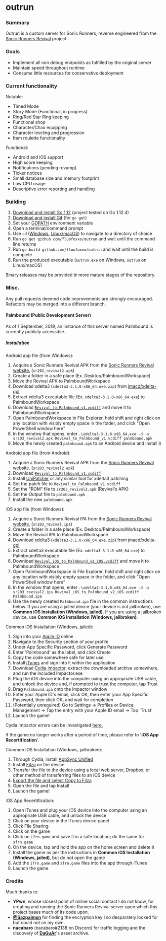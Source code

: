 # outrun

### Summary

Outrun is a custom server for Sonic Runners, reverse engineered from the [Sonic Runners Revival](https://sonic.runner.es/) project.

### Goals

  - Implement all non debug endpoints as fulfilled by the original server
  - Maintain speed throughout runtime
  - Consume little resources for conservative deployment

### Current functionality

Notable:
  - Timed Mode
  - Story Mode (Functional, in progress)
  - Ring/Red Star Ring keeping
  - Functional shop
  - Character/Chao equipping
  - Character leveling and progression
  - Item roulette functionality

Functional:
  - Android and iOS support
  - High score keeping
  - Notifications (pending revamp)
  - Ticker notices
  - Small database size and memory footprint
  - Low CPU usage
  - Descriptive error reporting and handling

### Building

1. [Download and install Go 1.12](https://golang.org/dl/) (project tested on Go 1.12.4)
2. [Download and install Git](https://git-scm.com/downloads) (for `go get`)
3. Set your [GOPATH](https://github.com/golang/go/wiki/SettingGOPATH) environment variable
4. Open a terminal/command prompt
5. Use `cd` ([Windows,](https://www.digitalcitizen.life/command-prompt-how-use-basic-commands) [Linux/macOS](https://www.macworld.com/article/2042378/master-the-command-line-navigating-files-and-folders.html)) to navigate to a directory of choice
6. Run `go get github.com/fluofoxxo/outrun` and wait until the command line returns
7. Run `go build github.com/fluofoxxo/outrun` and wait until the build is complete
8. Run the produced executable (`outrun.exe` on Windows, `outrun` on Linux/macOS)

Binary releases may be provided in more mature stages of the repository.

### Misc.

Any pull requests deemed code improvements are strongly encouraged. Refactors may be merged into a different branch.

#### Palmbound (Public Development Server)

As of 1 September, 2019, an instance of this server named Palmbound is currently publicly accessible.

##### Installation

Android app file (from Windows):
1. Acquire a Sonic Runners Revival APK from the [Sonic Runners Revival website.](https://sonic.runner.es/) (`sr203_revival2.apk`)
2. Create a folder in a safe place (Ex. Desktop/PalmboundWorkspace)
3. Move the Revival APK to PalmboundWorkspace
4. Download xdelta3 (`xdelta3-3.1.0-x86_64.exe.zip`) from [jmacd/xdelta-gpl](https://github.com/jmacd/xdelta-gpl/releases)
5. Extract xdelta3 executable file (Ex. `xdelta3-3.1.0-x86_64.exe`) to PalmboundWorkspace
6. Download [`Revival_to_Palmbound_v1.vcdiff`](http://pbassets.fluofoxxo.pw:9002/Revival_to_Palmbound_v1.vcdiff) and move it to PalmboundWorkspace
7. Open PalmboundWorkspace in File Explorer, hold shift and right click on any location with visibly empty space in the folder, and click "Open PowerShell window here"
8. In the window that opens, enter `.\xdelta3-3.1.0-x86_64.exe -d -s sr203_revival2.apk Revival_to_Palmbound_v1.vcdiff palmbound.apk`
9. Move the newly created `palmbound.apk` to an Android device and install it

Android app file (from Android):
1. Acquire a Sonic Runners Revival APK from the [Sonic Runners Revival website.](https://sonic.runner.es/) (`sr203_revival2.apk`)
2. Download [`Revival_to_Palmbound_v1.vcdiff`](http://pbassets.fluofoxxo.pw:9002/Revival_to_Palmbound_v1.vcdiff)
3. Install [UniPatcher](https://play.google.com/store/apps/details?id=org.emunix.unipatcher) or any similar tool for xdelta3 patching
4. Set the patch file to `Revival_to_Palmbound_v1.vcdiff`
5. Set the "ROM" file to `sr203_revival2.apk` (Revival's APK)
6. Set the Output file to `palmbound.apk`
7. Install the new `palmbound.apk`

iOS app file (from Windows):
1. Acquire a Sonic Runners Revival IPA from the [Sonic Runners Revival website.](https://sonic.runner.es/) (`sr203_revival.ipa`)
2. Create a folder in a safe place (Ex. Desktop/PalmboundWorkspace)
3. Move the Revival IPA to PalmboundWorkspace
4. Download xdelta3 (`xdelta3-3.1.0-x86_64.exe.zip`) from [jmacd/xdelta-gpl](https://github.com/jmacd/xdelta-gpl/releases)
5. Extract xdelta3 executable file (Ex. `xdelta3-3.1.0-x86_64.exe`) to PalmboundWorkspace
6. Download [`Revival_iOS_to_Palmbound_v2_iOS.vcdiff`](http://pbassets.fluofoxxo.pw:9002/Revival_iOS_to_Palmbound_v2_iOS.vcdiff) and move it to PalmboundWorkspace
7. Open PalmboundWorkspace in File Explorer, hold shift and right click on any location with visibly empty space in the folder, and click "Open PowerShell window here"
8. In the window that opens, enter `.\xdelta3-3.1.0-x86_64.exe -d -s sr203_revival2.ipa Revival_iOS_to_Palmbound_v2_iOS.vcdiff Palmbound.ipa`
9. Use the newly created `Palmbound.ipa` file in the common instructions below. If you are using a jailed device (your device is not jailbroken), use **Common iOS Installation (Windows, jailed)**. If you are using a jailbroken device, use **Common iOS Installation (Windows, jailbroken)**.

Common iOS Installation (Windows, jailed):
1. Sign into your [Apple ID](https://appleid.apple.com) online
2. Navigate to the Security section of your profile
3. Under App Specific Password, click Generate Password
4. Enter 'Palmbound' as the label, and click Create
5. Copy the code somewhere safe for later use
6. Install [iTunes](https://support.apple.com/downloads/itunes) and sign into it within the application
7. Download [Cydia Impactor](http://www.cydiaimpactor.com/), extract the downloaded archive somewhere, and run the included Impactor.exe
8. Plug the iOS device into the computer using an appropriate USB cable, and unlock the device and, if prompted to trust the computer, tap Trust
9. Drag `Palmbound.ipa` onto the Impactor window
10. Enter your Apple ID's email, click OK, then enter your App Specific Password, then click OK, and wait for completion
11. (Potentially unrequired) Go to Settings -> Profiles or Device Management -> Tap the entry with your Apple ID email -> Tap 'Trust'
12. Launch the game!

Cydia Impactor errors can be investigated [here.](https://cydiaimpactor.online/cydia-impactor-errors/)

If the game no longer works after a period of time, please refer to '**iOS App Recertification**'.

Common iOS Installation (Windows, jailbroken):
1. Through Cydia, install [AppSync Unified](https://cydia.akemi.ai/?page/net.angelxwind.appsyncunified)
2. Install [Filza](https://filza.net/download/) on the device
3. Transfer the file to the device using a local web server, Dropbox, or other method of transferring files to an iOS device
4. [Export the file and select Copy to Filza](https://kubadownload.com/news/appsync-unified)
5. Open the file and tap Install
6. Launch the game!

iOS App Recertification:
1. Open iTunes and plug your iOS device into the computer using an appropriate USB cable, and unlock the device
2. Click on your device in the iTunes device panel
3. Click File Sharing
4. Click on the game
5. Click on `ifrn.game` and save it in a safe location; do the same for `sfrn.game`
6. On the device, tap and hold the app on the home screen and delete it
7. Install the game as per the instructions in **Common iOS Installation (Windows, jailed)**, but do not open the game
8. Add the `ifrn.game` and `sfrn.game` files into the app through iTunes
9. Launch the game

### Credits

Much thanks to:
  - **YPwn**, whose closest point of online social contact I do not know, for creating and running the Sonic Runners Revival server upon which this project bases much of its code upon.
  - **[@Sazpaimon](https://github.com/Sazpaimon)** for finding the encryption key I so desparately looked for but could not on my own.
  - **nacabaro** (nacabaro#2138 on Discord) for traffic logging and the discovery of **[DaGuAr](https://www.youtube.com/user/Gorila5)**'s asset archive.
